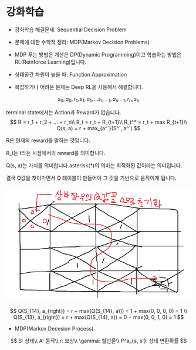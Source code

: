 # 강화학습

-  강화학습 해결문제: Sequential Decision Problem

- 문제에 대한 수학적 정리: MDP(Markov Decision Problems)

- MDP 푸는 방법은 계산은 DP(Dynamic Programming)이고 학습하는 방법은 RL(Reinforce Learning)입니다.

- 상태공간 차원이 높을 때: Function Approximation

- 복잡하거나 어려운 문제는 Deep RL을 사용해서 해결합니다.


$$
s_0, a_0, r_1, s_1, a_1, ... s_{n-1}, a_{n-1}, r_n, s_n
$$


terminal state에서는 Action과 Reward가 없습니다.
$$
R = r_1 + r_2 + ... + r_n\\
R_t = r_t + R_{t+1}\\
R_t^* = r_t + max R_{t+1}\\
Q(s, a) = r + max_{a^`}(S^`, a^`)
$$


R은 현재의 reward를 말하는 것입니다.

R_t는 t라는 시점에서의 reward를 의미합니다.

Q(s, a)는 가치를 의미합니다.asterisk(*)의 의미는 최적화된 값이라는 의미입니다.

결국 Q값을 찾아가면서 Q 테이블이 만들어야 그 것을 기반으로 움직이게 됩니다.

![1569466987578](2019-09-26.assets/1569466987578.png)


$$
Q(S_{14}, a_{right}) = r + max(Q(S_{14}, a))) = 1 + max(0, 0, 0, 0) = 1 \\
Q(S_{13}, a_{right}) = r + max(Q(S_{14}, a)) = 0 + max(0, 0, 1, 0) = 1
$$


- MDP(Markov Decesion Process)

$$
S: 상태\\
A: 동작\\
r: 보상\\
\gamma: 할인율\\
P^a_{s, s'}: 상태 변환확률
$$

